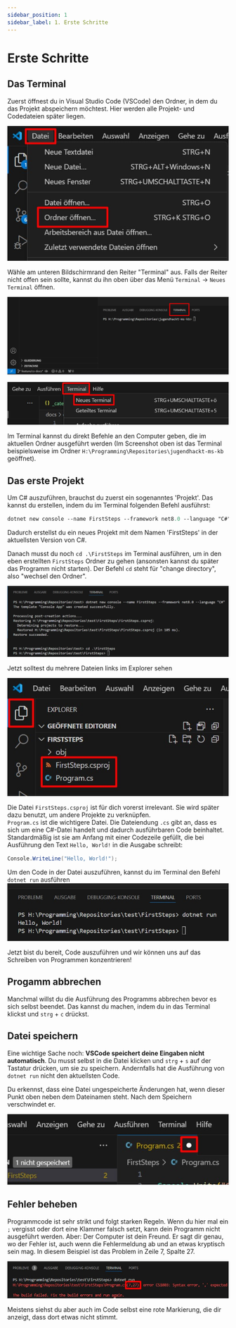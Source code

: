 ```yaml
---
sidebar_position: 1
sidebar_label: 1. Erste Schritte
---
```


# Erste Schritte

## Das Terminal

Zuerst öffnest du in Visual Studio Code (VSCode) den Ordner, in dem du das Projekt abspeichern möchtest. Hier werden alle Projekt- und Codedateien später liegen.

![Ein Screenshot aus VSCode, in dem der 'Ordner öffnen' Menüpunkt markiert ist](../assets/csharp/cs_open_folder.jpg)

Wähle am unteren Bildschirmrand den Reiter "Terminal" aus. Falls der Reiter nicht offen sein sollte, kannst du ihn oben über das Menü `Terminal` -> `Neues Terminal` öffnen.

![Ein Screenshot aus VSCode, in dem as Terminal markiert ist](../assets/csharp/vscode_terminal.jpg)

![Ein Screenshot aus VSCode, in dem der 'Terminal öffnen' Menüpunkt markiert ist](../assets/csharp/vscode_open_terminal.jpg)

Im Terminal kannst du direkt Befehle an den Computer geben, die im aktuellen Ordner ausgeführt werden (Im Screenshot oben ist das Terminal beispielsweise im Ordner `H:\Programming\Repositories\jugendhackt-ms-kb` geöffnet).

## Das erste Projekt

Um C# auszuführen, brauchst du zuerst ein sogenanntes 'Projekt'. Das kannst du erstellen, indem du im Terminal folgenden Befehl ausführst: 
```ps
dotnet new console --name FirstSteps --framework net8.0 --language "C#"
```

Dadurch erstellst du ein neues Projekt mit dem Namen 'FirstSteps' in der aktuellsten Version von C#.

Danach musst du noch `cd .\FirstSteps` im Terminal ausführen, um in den eben erstellten `FirstSteps` Ordner zu gehen (ansonsten kannst du später das Programm nicht starten). Der Befehl `cd` steht für "change directory", also "wechsel den Ordner".

![Ein Screenshot aus VSCode, der die oben angegebenen Befehle im Terminal zeigt](../assets/csharp/vscode_create_project.jpg)

Jetzt solltest du mehrere Dateien links im Explorer sehen

![Ein Screenshot aus VSCode, in dem die Dateien Program.cs und FirstSteps.csproj zu sehen sind](../assets/csharp/vscode_files_start.jpg)

Die Datei `FirstSteps.csproj` ist für dich vorerst irrelevant. Sie wird später dazu benutzt, um andere Projekte zu verknüpfen.<br/>
`Program.cs` ist die wichtigere Datei. Die Dateiendung `.cs` gibt an, dass es sich um eine C#-Datei handelt und dadurch ausführbaren Code beinhaltet. Standardmäßig ist sie am Anfang mit einer Codezeile gefüllt, die bei Ausführung den Text `Hello, World!` in die Ausgabe schreibt:
```cs
Console.WriteLine("Hello, World!");
```

Um den Code in der Datei auszuführen, kannst du im Terminal den Befehl `dotnet run` ausführen
![Ein Screenshot aus VSCode, in dem der Befehl 'dotnet run' im Terminal ausgeführt wird](../assets/csharp/vscode_dotnet_run.jpg)

Jetzt bist du bereit, Code auszuführen und wir können uns auf das Schreiben von Programmen konzentrieren!

## Progamm abbrechen
Manchmal willst du die Ausführung des Programms abbrechen bevor es sich selbst beendet. Das kannst du machen, indem du in das Terminal klickst und `strg` + `c` drückst.

## Datei speichern

Eine wichtige Sache noch: **VSCode speichert deine Eingaben nicht automatisch**. Du musst selbst in die Datei klicken und `strg` + `s` auf der Tastatur drücken, um sie zu speichern. Andernfalls hat die Ausführung von `dotnet run` nicht den aktuellsten Code.

Du erkennst, dass eine Datei ungespeicherte Änderungen hat, wenn dieser Punkt oben neben dem Dateinamen steht. Nach dem Speichern verschwindet er.

![Ein Screenshot aus VSCode, der den Punkt für ungespeicherte Änderungen neben dem Dateinamen markiert](../assets/csharp/vscode_save_file.jpg)

## Fehler beheben
Programmcode ist sehr strikt und folgt starken Regeln. Wenn du hier mal ein `;` vergisst oder dort eine Klammer falsch setzt, kann dein Programm nicht ausgeführt werden. Aber: Der Computer ist dein Freund. Er sagt dir genau, wo der Fehler ist, auch wenn die Fehlermeldung ab und an etwas kryptisch sein mag. In diesem Beispiel ist das Problem in Zeile 7, Spalte 27.

![Ein Screenshot aus VSCode, in dem eine Fehlermeldung im Terminal zu sehen ist](../assets/csharp/vscode_error.jpg)

Meistens siehst du aber auch im Code selbst eine rote Markierung, die dir anzeigt, dass dort etwas nicht stimmt.